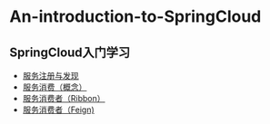 # An-introduction-to-SpringCloud
## SpringCloud入门学习

- [服务注册与发现]()
- [服务消费（概念）]()
- [服务消费者（Ribbon）]()
- [服务消费者（Feign)]()
